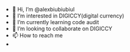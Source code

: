 - 👋 Hi, I’m @alexbiubiubiul
- 👀 I’m interested in DIGICCY(digital currency)
- 🌱 I’m currently learning code audit
- 💞️ I’m looking to collaborate on DIGICCY
- 📫 How to reach me 
- 
<!---
alexbiubiubiul/alexbiubiubiul is a ✨ special ✨ repository because its `README.md` (this file) appears on your GitHub profile.
You can click the Preview link to take a look at your changes.
--->
